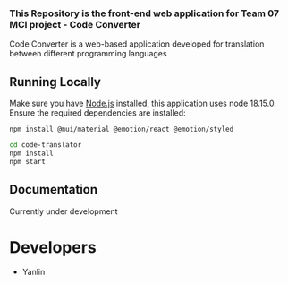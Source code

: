 ### This Repository is the front-end web application for Team 07 MCI project - Code Converter

Code Converter is a web-based application developed for translation between different programming languages

## Running Locally

Make sure you have [Node.js](http://nodejs.org/) installed, this application uses node 18.15.0.
Ensure the required dependencies are installed:

```
npm install @mui/material @emotion/react @emotion/styled

```

```sh
cd code-translator
npm install
npm start
```


## Documentation
Currently under development

# Developers
* Yanlin
